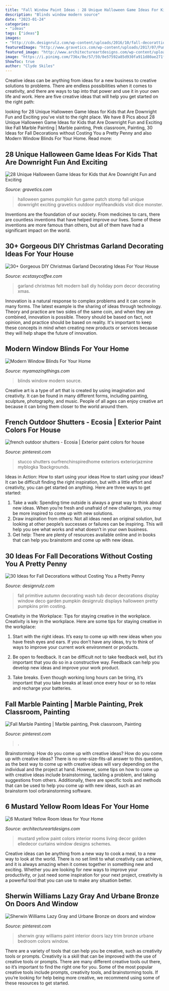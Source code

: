 ```yaml
---
title: "Fall Window Paint Ideas : 28 Unique Halloween Game Ideas For Kids That Are Downright Fun And Exciting"
description: "Blinds window modern source"
date: "2023-01-24"
categories:
- "ideas"
tags: ["ideas"]
images:
- "http://cdn.designrulz.com/wp-content/uploads/2016/10/fall-decorattion-designrulz-21.jpg"
featuredImage: "http://www.gravetics.com/wp-content/uploads/2017/07/Pumpkin-Patch-Stomp.jpg"
featured_image: "http://www.architectureartdesigns.com/wp-content/uploads/2019/04/golden-window.jpg"
image: "https://i.pinimg.com/736x/8e/57/59/8e57592a85d930fa911d80ae271f098d.jpg"
ShowToc: true
author: "Clyde Skiles"
---
```



Creative ideas can be anything from ideas for a new business to creative solutions to problems. There are endless possibilities when it comes to creativity, and there are ways to tap into that power and use it in your own life and work. Here are five creative ideas that will help you get started on the right path: 

	

		
looking for 28 Unique Halloween Game Ideas for Kids that Are Downright Fun and Exciting you've visit to the right place. We have 8 Pics about 28 Unique Halloween Game Ideas for Kids that Are Downright Fun and Exciting like Fall Marble Painting | Marble painting, Prek classroom, Painting, 30 Ideas for Fall Decorations without Costing You a Pretty Penny and also Modern Window Blinds For Your Home. Read more:
		
    
## 28 Unique Halloween Game Ideas For Kids That Are Downright Fun And Exciting

<img loading=lazy src="http://www.gravetics.com/wp-content/uploads/2017/07/Pumpkin-Patch-Stomp.jpg" onerror="this.onerror=null;this.src='https://tse4.mm.bing.net/th?id=OIP.AS49tIApT1X1B0z-fnwV7QHaJ2&amp;pid=15.1';" alt="28 Unique Halloween Game Ideas for Kids that Are Downright Fun and Exciting">

_Source: gravetics.com_

>halloween games pumpkin fun game patch stomp fall unique downright exciting gravetics outdoor mylifeandkids visit dice monster. 

	

Inventions are the foundation of our society. From medicines to cars, there are countless inventions that have helped improve our lives. Some of these inventions are more famous than others, but all of them have had a significant impact on the world.

    
## 30+ Gorgeous DIY Christmas Garland Decorating Ideas For Your House

<img loading=lazy src="https://i0.wp.com/www.ecstasycoffee.com/wp-content/uploads/2017/11/Modern-Christmas-Felt-Ball-Garland.jpg?resize=564%2C846" onerror="this.onerror=null;this.src='https://tse2.mm.bing.net/th?id=OIP.FS0siO83JjynedYzU3Ql7AHaLH&amp;pid=15.1';" alt="30+ Gorgeous DIY Christmas Garland Decorating Ideas For Your House">

_Source: ecstasycoffee.com_

>garland christmas felt modern ball diy holiday pom decor decorating xmas. 

	

Innovation is a natural response to complex problems and it can come in many forms. The latest example is the sharing of ideas through technology. Theory and practice are two sides of the same coin, and when they are combined, innovation is possible. Theory should be based on fact, not opinion, and practice should be based on reality. It's important to keep these concepts in mind when creating new products or services because they will help shape the future of innovation.

    
## Modern Window Blinds For Your Home

<img loading=lazy src="http://myamazingthings.com/wp-content/uploads/2017/04/blinds4-684x1024.jpg" onerror="this.onerror=null;this.src='https://tse1.mm.bing.net/th?id=OIP.3DMLJOQ9Ywj7s7l34jVwvwHaLF&amp;pid=15.1';" alt="Modern Window Blinds For Your Home">

_Source: myamazingthings.com_

>blinds window modern source. 

	

Creative art is a type of art that is created by using imagination and creativity. It can be found in many different forms, including painting, sculpture, photography, and music. People of all ages can enjoy creative art because it can bring them closer to the world around them.

    
## French Outdoor Shutters - Ecosia | Exterior Paint Colors For House

<img loading=lazy src="https://i.pinimg.com/736x/e4/66/a1/e466a1ead16e737c93f4ec74b2046bbb.jpg" onerror="this.onerror=null;this.src='https://tse4.mm.bing.net/th?id=OIP.GFkPNBZ-btuPQbNKOYiQHgAAAA&amp;pid=15.1';" alt="french outdoor shutters - Ecosia | Exterior paint colors for house">

_Source: pinterest.com_

>stucco shutters ourfrenchinspiredhome exteriors exteriorjazmine myblogka 1backgrounds. 

	

Ideas in Action: How to start using your ideas
How to start using your ideas? It can be difficult finding the right inspiration, but with a little effort and creativity, you can get started on anything. Here are three ways to get started: 
1. Take a walk: Spending time outside is always a great way to think about new ideas. When you’re fresh and unafraid of new challenges, you may be more inspired to come up with new solutions. 
2. Draw inspiration from others: Not all ideas need an original solution, but looking at other people’s successes or failures can be inspiring. This will help you see what works and what doesn’t in your own business. 
3. Get help: There are plenty of resources available online and in books that can help you brainstorm and come up with new ideas.

    
## 30 Ideas For Fall Decorations Without Costing You A Pretty Penny

<img loading=lazy src="http://cdn.designrulz.com/wp-content/uploads/2016/10/fall-decorattion-designrulz-21.jpg" onerror="this.onerror=null;this.src='https://tse3.mm.bing.net/th?id=OIP.bA72hTjZNYmfynKVItoZJAHaJ4&amp;pid=15.1';" alt="30 Ideas for Fall Decorations without Costing You a Pretty Penny">

_Source: designrulz.com_

>fall primitive autumn decorating wash tub decor decorations display window deco garden pumpkin designrulz displays halloween pretty pumpkins prim costing. 

	

Creativity in the Workplace: Tips for staying creative in the workplace.
Creativity is key in the workplace. Here are some tips for staying creative in the workplace:
1. Start with the right ideas. It’s easy to come up with new ideas when you have fresh eyes and ears. If you don’t have any ideas, try to think of ways to improve your current work environment or products.

2. Be open to feedback. It can be difficult not to take feedback well, but it’s important that you do so in a constructive way. Feedback can help you develop new ideas and improve your work product.

3. Take breaks. Even though working long hours can be tiring, it’s important that you take breaks at least once every hour or so to relax and recharge your batteries.

    
## Fall Marble Painting | Marble Painting, Prek Classroom, Painting

<img loading=lazy src="https://i.pinimg.com/736x/8e/57/59/8e57592a85d930fa911d80ae271f098d.jpg" onerror="this.onerror=null;this.src='https://tse3.mm.bing.net/th?id=OIP.KX1bVPgnfH26Yn5L5T5RigHaLF&amp;pid=15.1';" alt="Fall Marble Painting | Marble painting, Prek classroom, Painting">

_Source: pinterest.com_

>. 

	

Brainstorming: How do you come up with creative ideas?
How do you come up with creative ideas?
There is no one-size-fits-all answer to this question, as the best way to come up with creative ideas will vary depending on the individual and the project at hand. However, some tips on how to come up with creative ideas include brainstorming, tackling a problem, and taking suggestions from others. Additionally, there are specific tools and methods that can be used to help you come up with new ideas, such as an brainstorm tool orbrainstorming software.

    
## 6 Mustard Yellow Room Ideas For Your Home

<img loading=lazy src="http://www.architectureartdesigns.com/wp-content/uploads/2019/04/golden-window.jpg" onerror="this.onerror=null;this.src='https://tse3.mm.bing.net/th?id=OIP.2JB4NItjd399CBYIEjylGgHaLH&amp;pid=15.1';" alt="6 Mustard Yellow Room Ideas for Your Home">

_Source: architectureartdesigns.com_

>mustard yellow paint colors interior rooms living decor golden elledecor curtains window designs schemes. 

	

Creative ideas can be anything from a new way to cook a meal, to a new way to look at the world. There is no set limit to what creativity can achieve, and it is always amazing when it comes together in something new and exciting. Whether you are looking for new ways to improve your productivity, or just need some inspiration for your next project, creativity is a powerful tool that you can use to make any situation better.

    
## Sherwin Williams Lazy Gray And Urbane Bronze On Doors And Window

<img loading=lazy src="https://i.pinimg.com/736x/00/03/52/0003523494cfeee82265b4d5f46ed94e.jpg" onerror="this.onerror=null;this.src='https://tse3.mm.bing.net/th?id=OIP.AfjnsvgnG8Onk7oYCVs1AwHaJ3&amp;pid=15.1';" alt="Sherwin Williams Lazy Gray and Urbane Bronze on doors and window">

_Source: pinterest.com_

>sherwin gray williams paint interior doors lazy trim bronze urbane bedroom colors window. 

	

There are a variety of tools that can help you be creative, such as creativity tools or prompts.
Creativity is a skill that can be improved with the use of creative tools or prompts. There are many different creative tools out there, so it’s important to find the right one for you. Some of the most popular creative tools include prompts, creativity tools, and brainstorming tools. If you’re looking for help being more creative, we recommend using some of these resources to get started.

